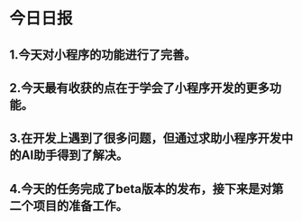 # 今日日报
## 1.今天对小程序的功能进行了完善。
## 2.今天最有收获的点在于学会了小程序开发的更多功能。
## 3.在开发上遇到了很多问题，但通过求助小程序开发中的AI助手得到了解决。
## 4.今天的任务完成了beta版本的发布，接下来是对第二个项目的准备工作。
